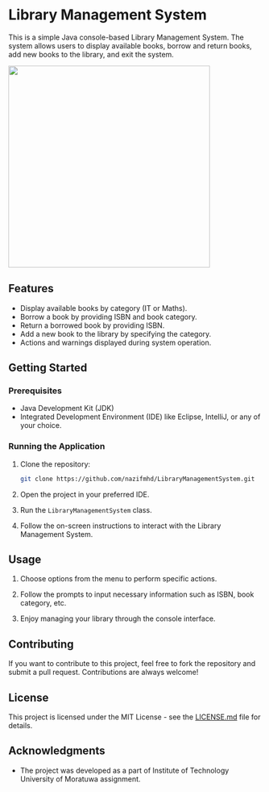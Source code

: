 # Library Management System

This is a simple Java console-based Library Management System. The system allows users to display available books, borrow and return books, add new books to the library, and exit the system.

<img align="center" height="400px" src="https://github.com/nazifmhd/LibraryManagementSystem/assets/139800203/1f9dad48-9526-450b-b043-a5597d34bf60">


## Features

- Display available books by category (IT or Maths).
- Borrow a book by providing ISBN and book category.
- Return a borrowed book by providing ISBN.
- Add a new book to the library by specifying the category.
- Actions and warnings displayed during system operation.

## Getting Started

### Prerequisites

- Java Development Kit (JDK)
- Integrated Development Environment (IDE) like Eclipse, IntelliJ, or any of your choice.

### Running the Application

1. Clone the repository:

    ```bash
    git clone https://github.com/nazifmhd/LibraryManagementSystem.git
    ```

2. Open the project in your preferred IDE.

3. Run the `LibraryManagementSystem` class.

4. Follow the on-screen instructions to interact with the Library Management System.

## Usage

1. Choose options from the menu to perform specific actions.

2. Follow the prompts to input necessary information such as ISBN, book category, etc.

3. Enjoy managing your library through the console interface.

## Contributing

If you want to contribute to this project, feel free to fork the repository and submit a pull request. Contributions are always welcome!

## License

This project is licensed under the MIT License - see the [LICENSE.md](LICENSE.md) file for details.

## Acknowledgments

- The project was developed as a part of Institute of Technology University of Moratuwa assignment.
